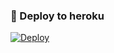### 🚀 Deploy to heroku
[![Deploy](https://www.herokucdn.com/deploy/button.svg)](https://heroku.com/deploy?template=https://github.com/Rahid2003/BTOmusic)